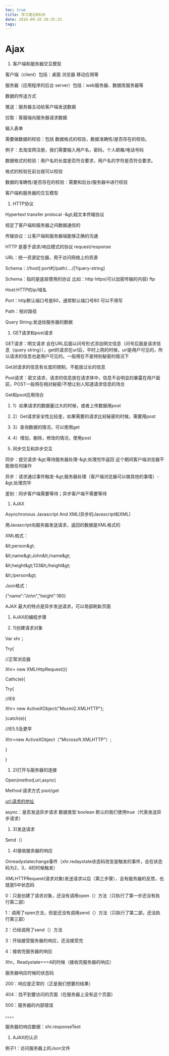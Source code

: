 ```yaml
---
toc: true
title: 学习笔记0920
date: 2016-09-20 20:35:33
tags:
---
```

# Ajax

1. 客户端和服务器交互模型

客户端（client）包括：桌面  浏览器  移动应用等

服务器（应用程序的后台 server）包括：web服务器、数据库服务器等

数据的传送方式

推送：服务器主动给客户端发送数据

拉取：客服端向服务器请求数据

输入表单

需要做数据的校验：包括 数据格式的校验，数据准确性/是否存在的校验。

例子：去淘宝网注册，我们需要输入用户名，密码，个人邮箱/电话号码

数据格式的校验：用户名的长度是否符合要求，用户名的字符是否符合要求。

格式的校验在前台就可以校验

数据的准确性/是否存在的校验：需要和后台/服务器中进行校验

客户端和服务器的交互模型

1. HTTP协议

Hypertext  transfer protocal  -\&gt;超文本传输协议

规定了客户端和服务器之间数据通信的

传输协议：让客户端和服务器端能够正确的沟通

HTTP 是基于请求/响应模式的协议   request/response

URL：统一资源定位器，用于访问网络上的资源

Schema：//host[:port#]/path/..../[?query-string]

Schema：指的是底层使用的协议   比如：http   https(可以加密传输的内容)   ftp

Host:HTTP的ip/域名

Port：http默认端口号是80，通常默认端口号80  可以不用写

Path：相对路径

Query String:发送给服务器的数据

1. GET请求和post请求

GET请求：明文请求  会在URL后面以问号形式添加明文信息（问号后面是请求信息（query string）），get的请求在url后，平时上网的时候，url是用户可见的，所以请求的信息也是用户可见的。一般用在不是特别秘密的情况下

Get对请求的信息有长度的限制，不能放过长的信息

Post请求：密文请求，请求的信息放在请求体中，信息不会明显的暴露在用户面前，POST一般用在相对秘密/不想让别人知道请求信息的场合

Get和psot应用场合

1. 1）如果请求的数据量过大的时候，或者上传数据用post
2. 2）Get请求安全性比较差，如果需要的请求比较秘密的时候，需要用post
3. 3）查询数据的情况，可以使用get
4. 4）增加，删除，修改的情况，使用post

1. 同步交互和异步交互

同步：提交请求-\&gt;等待服务器处理-\&gt;处理完毕返回  这个期间客户端浏览器不能做任何操作

异步：请求通过事件触发-\&gt;服务器处理（客户端浏览器可以做其他的事情）-\&gt;处理完毕

差别：同步客户端需要等待；异步客户端不需要等待

1. AJAX

Asynchronous Javascript And XML(异步的Javascript和XML)

用Javascript向服务器发送请求，返回的数据是XML格式的

XML格式：

\&lt;person\&gt;

  \&lt;name\&gt;John\&lt;/name\&gt;

  \&lt;height\&gt;133\&lt;/height\&gt;

\&lt;/person\&gt;

Json格式：

{&quot;name&quot;:&quot;John&quot;,&quot;height&quot;:180}

AJAX 最大的特点是异步发送请求，可以局部刷新页面

1. AJAX的编程步骤

1. 1)创建请求对象

Var xhr；

Try{

//正常浏览器

Xhr= new XMLHttpRequest()}

Cathc(e){

Try{

//IE6

Xhr= new ActiveXObject(&quot;Msxml2.XMLHTTP&quot;);

}catch(e){

//IE5.5及更早

Xhr=new ActiveXObject（&quot;Microsoft.XMLHTTP&quot;）;

}

}

1. 2)打开与服务器的连接

Open(method,url,async)

Method:请求方式  psot/get

[url:请求的地址](url:%E8%AF%B7%E6%B1%82%E7%9A%84%E5%9C%B0%E5%9D%80)

async：是否发送异步请求   数据类型 boolean   默认的我们使用true（代表发送异步请求）

1. 3)发送请求

Send（）

1. 4)接收服务器的响应

Onreadystatechange事件（xhr.redaystate状态码改变是触发的事件，会在状态码为2，3，4的时候触发）

XMLHTTPRequest(请求对象)发送请求以后（第三步骤），会有服务器的反馈，也就是5中状态码

0：只是创建了请求对象，还没有调用open（）方法（只执行了第一步还没有执行第二部）

1：调用了open方法，但是还没有调用send（）方法（只执行了第二部，还没执行第三部）

2：已经调用了send（）方法

3：开始接受服务器的响应，还没接受完

4：接收完服务器的响应

Xhr。Readystate===4的时候（接收完服务器的响应）

服务器响应时候的状态码

200：响应是正常的（正是我们想要的结果）

404：找不到要访问的页面（在服务器上没有这个页面）

500：服务器的内部错误

。。。。

服务器的响应数据：xhr.responseText

1. AJAX的认识

例子1：访问服务器上的Json文件
